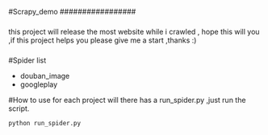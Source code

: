 #Scrapy_demo
#################

###
this project will release the most website while i crawled , hope this will you ,if this project helps you 
please give me a start ,thanks :)
###

 

#Spider list 

* douban_image
* googleplay



#How to use 
for each project will there has a run_spider.py ,just run the script.

`
python run_spider.py
`
